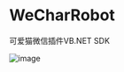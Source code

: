 # WeCharRobot

可爱猫微信插件VB.NET SDK

![image](https://github.com/laomms/WeCharRobot/blob/master/wechat.jpg)  
